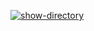 [![show-directory](https://github.com/JustArk28/hexlet-github-actions-/actions/workflows/show-directory.yml/badge.svg)](https://github.com/JustArk28/hexlet-github-actions-/actions/workflows/show-directory.yml)
